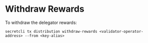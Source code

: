 # Withdraw Rewards

To withdraw the delegator rewards:

```
secretcli tx distribution withdraw-rewards <validator-operator-address> --from <key-alias>
```
